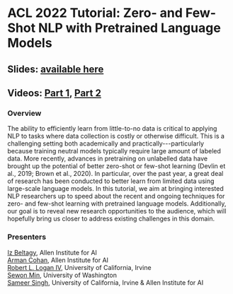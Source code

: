 # ACL 2022 Tutorial: Zero- and Few-Shot NLP with Pretrained Language Models

## Slides: [available here](https://github.com/allenai/acl2022-zerofewshot-tutorial/raw/main/acl2022-zerofewshot-tutorial.pdf)

## Videos: [Part 1](https://underline.io/events/284/sessions/10748/lecture/53441-zero--and-few-shot-nlp-with-pretrained-language-models-part-2), [Part 2](https://underline.io/events/284/sessions/10748/lecture/53440-zero--and-few-shot-nlp-with-pretrained-language-models-part-1)

### Overview

The ability to efficiently learn from little-to-no data is critical to applying NLP to tasks where data collection is costly or otherwise difficult. This is a challenging setting both academically and practically---particularly because training neutral models typically require large amount of labeled data. More recently, advances in pretraining on unlabelled data have brought up the potential of better zero-shot or few-shot learning (Devlin et al., 2019; Brown et al., 2020). In particular, over the past year, a great deal of research has been conducted to better learn from limited data using large-scale language models. In this tutorial, we aim at bringing interested NLP researchers up to speed about the recent and ongoing techniques for zero- and few-shot learning with pretrained language models. Additionally, our goal is to reveal new research opportunities to the audience, which will hopefully bring us closer to address existing challenges in this domain.

 ### Presenters
 
 [Iz Beltagy](https://beltagy.net), Allen Institute for AI  
 [Arman Cohan](http://armancohan.com/), Allen Institute for AI  
 [Robert L. Logan IV](https://rloganiv.github.io), University of California, Irvine  
 [Sewon Min](https://shmsw25.github.io/), University of Washington  
 [Sameer Singh](http://sameersingh.org/), University of California, Irvine & Allen Institute for AI 
 
 
 
